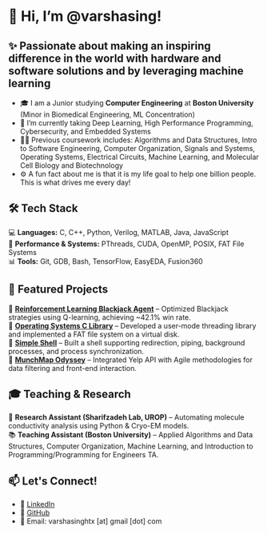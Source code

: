 # 👋 Hi, I’m @varshasing!

## ✨ Passionate about making an inspiring difference in the world with **hardware and software solutions** and by leveraging **machine learning**  
- 🎓 I am a Junior studying **Computer Engineering** at **Boston University** (Minor in Biomedical Engineering, ML Concentration)
- 🌱 I’m currently taking Deep Learning, High Performance Programming, Cybersecurity, and Embedded Systems
- 👩‍🎓 Previous coursework includes: Algorithms and Data Structures, Intro to Software Engineering, Computer Organization, Signals and Systems, Operating Systems, Electrical Circuits, Machine Learning, and Molecular Cell Biology and Biotechnology
- ⚙️ A fun fact about me is that it is my life goal to help one billion people. This is what drives me every day!
 
## 🛠️ Tech Stack  
💻 **Languages:** C, C++, Python, Verilog, MATLAB, Java, JavaScript  
🔧 **Performance & Systems:** PThreads, CUDA, OpenMP, POSIX, FAT File Systems  
📊 **Tools:** Git, GDB, Bash, TensorFlow, EasyEDA, Fusion360

## 🚀 Featured Projects  
🔹 **[Reinforcement Learning Blackjack Agent](https://github.com/varshasing/rl-blackjack-agent)** – Optimized Blackjack strategies using Q-learning, achieving ~42.1% win rate.  
🔹 **[Operating Systems C Library](https://github.com/stars/varshasing/lists/operating-systems)** – Developed a user-mode threading library and implemented a FAT file system on a virtual disk.  
🔹 **[Simple Shell](https://github.com/varshasing/SimpleShell)** – Built a shell supporting redirection, piping, background processes, and process synchronization.  
🔹 **[MunchMap Odyssey](https://github.com/varshasing/MunchMap-Odyssey)** – Integrated Yelp API with Agile methodologies for data filtering and front-end interaction. 

## 🎓 Teaching & Research  
🔬 **Research Assistant (Sharifzadeh Lab, UROP)** – Automating molecule conductivity analysis using Python & Cryo-EM models.  
📚 **Teaching Assistant (Boston University)** – Applied Algorithms and Data Structures, Computer Organization, Machine Learning, and Introduction to Programming/Programming for Engineers TA.  

## 📫 Let's Connect!  
- 💼 [LinkedIn](https://www.linkedin.com/in/var-singh)  
- 🐙 [GitHub](https://github.com/varshasing)  
- 📧 Email: varshasinghtx [at] gmail [dot] com  

<!---
varshasing/varshasing is a ✨ special ✨ repository because its `README.md` (this file) appears on your GitHub profile.
You can click the Preview link to take a look at your changes.
--->
